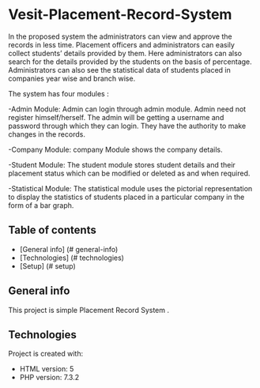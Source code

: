 # Vesit-Placement-Record-System
In the proposed system the administrators can view and approve the records in less time. Placement officers and administrators can easily collect students’ details provided by them. Here administrators can also search for the details provided by the students on the basis of percentage. Administrators can also see the statistical data of students placed in companies year wise and branch wise.

The system has four modules : 

-Admin Module: Admin can login through admin module. Admin need not register himself/herself. The admin will be getting a username and password through which they can login. They have the authority to make changes in the records.

-Company Module: company Module shows the company details.

-Student Module: The student module stores student details and their placement status which can be modified or deleted as and when required.

-Statistical Module: The statistical module uses the pictorial representation to display the statistics of students placed in a particular company in the form of a bar graph.

## Table of contents
* [General info] (# general-info)
* [Technologies] (# technologies)
* [Setup] (# setup)

## General info
This project is simple Placement Record System .
	
## Technologies
Project is created with:
* HTML version: 5
* PHP version: 7.3.2
